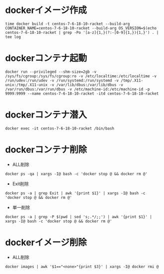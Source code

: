 # dockerイメージ作成
```
time docker build -t centos-7-6-18-10-racket --build-arg CONTAINER_NAME=centos-7-6-18-10-racket --build-arg OS_VERSION=$(echo centos-7-6-18-10-racket | grep -Po '[a-z]{1,}(?:-[0-9]{1,}){1,}') . | tee log
```

# dockerコンテナ起動
```
docker run --privileged --shm-size=2gb -v /sys/fs/cgroup:/sys/fs/cgroup:ro -v /etc/localtime:/etc/localtime -v /run/udev:/run/udev -v /run/systemd:/run/systemd -v /tmp/.X11-unix:/tmp/.X11-unix -v /var/lib/dbus:/var/lib/dbus -v /var/run/dbus:/var/run/dbus -v /etc/machine-id:/etc/machine-id -p 9999:9999 --name centos-7-6-18-10-racket -itd centos-7-6-18-10-racket
```

# dockerコンテナ潜入
```
docker exec -it centos-7-6-18-10-racket /bin/bash
```

# dockerコンテナ削除

- ALL削除

```
docker ps -qa | xargs -I@ bash -c 'docker stop @ && docker rm @'
```

- Exit削除

```
docker ps -a | grep Exit | awk '{print $1}' | xargs -I@ bash -c 'docker stop @ && docker rm @'
```

- 単一削除

```
docker ps -a | grep -P $(pwd | sed 's;.*/;;') | awk '{print $1}' | xargs -I@ bash -c 'docker stop @ && docker rm @'
```

# dockerイメージ削除

- ALL削除

```
docker images | awk '$1=="<none>"{print $3}' | xargs -I@ docker rmi @
```
